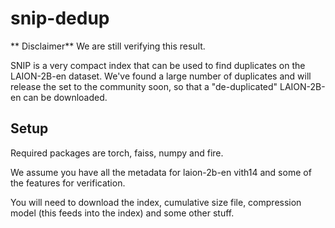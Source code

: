# snip-dedup

** Disclaimer** 
We are still verifying this result.


SNIP is a very compact index that can be used to find duplicates on the LAION-2B-en dataset. We've found a large number of duplicates and will release the set to the community soon, so that a "de-duplicated" LAION-2B-en can be downloaded.


## Setup

Required packages are torch, faiss, numpy and fire.

We assume you have all the metadata for laion-2b-en vith14 and some of the features for verification. 

You will need to download the index, cumulative size file, compression model (this feeds into the index) and some other stuff. 









